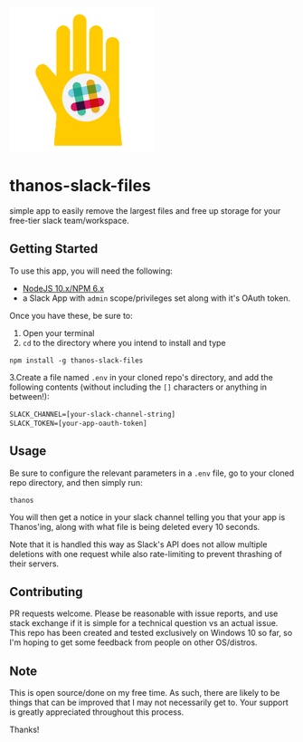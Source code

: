 ![Image of Infinite Cleaning Gauntlet](./infinite-cleaning-gauntlet.png)

# thanos-slack-files #

simple app to easily remove the largest files and free up storage for your free-tier slack team/workspace.

## Getting Started ##
To use this app, you will need the following:

- [NodeJS 10.x/NPM 6.x](http://www.nodejs.org)
- a Slack App with `admin` scope/privileges set along with it's OAuth token.

Once you have these, be sure to:
1) Open your terminal
2) `cd` to the directory where you intend to install and type
```
npm install -g thanos-slack-files
```

3.Create a file named `.env` in your cloned repo's directory, and add the following contents (without including the `[]` characters or anything in between!):

```
SLACK_CHANNEL=[your-slack-channel-string]
SLACK_TOKEN=[your-app-oauth-token]
```

## Usage ##

Be sure to configure the relevant parameters in a `.env` file, go to your cloned repo directory, and then simply run:

```
thanos
```

You will then get a notice in your slack channel telling you that your app is Thanos'ing, along with what file is being deleted every 10 seconds. 

Note that it is handled this way as Slack's API does not allow multiple deletions with one request while also rate-limiting to prevent thrashing of their servers.

## Contributing ##

PR requests welcome. Please be reasonable with issue reports, and use stack exchange if it is simple for a technical question vs an actual issue. This repo has been created and tested exclusively on Windows 10 so far, so I'm hoping to get some feedback from people on other OS/distros.

## Note ##

This is open source/done on my free time. As such, there are likely to be things that can be improved that I may not necessarily get to. Your support is greatly appreciated throughout this process.

Thanks!